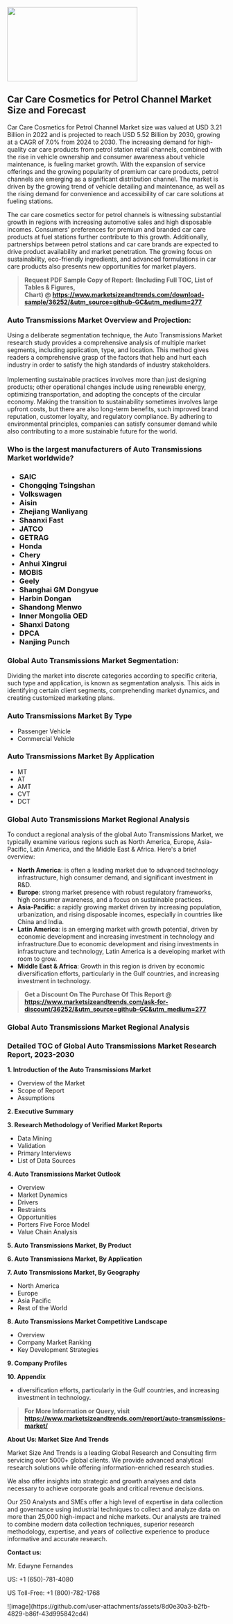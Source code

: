 <p><img class="alignnone size-medium wp-image-20088" src="https://ffe5etoiles.com/wp-content/uploads/2024/12/MST1-300x171.png" alt="" width="300" height="171" /></p><h2>Car Care Cosmetics for Petrol Channel Market Size and Forecast</h2><p>Car Care Cosmetics for Petrol Channel Market size was valued at USD 3.21 Billion in 2022 and is projected to reach USD 5.52 Billion by 2030, growing at a CAGR of 7.0% from 2024 to 2030. The increasing demand for high-quality car care products from petrol station retail channels, combined with the rise in vehicle ownership and consumer awareness about vehicle maintenance, is fueling market growth. With the expansion of service offerings and the growing popularity of premium car care products, petrol channels are emerging as a significant distribution channel. The market is driven by the growing trend of vehicle detailing and maintenance, as well as the rising demand for convenience and accessibility of car care solutions at fueling stations.</p><p>The car care cosmetics sector for petrol channels is witnessing substantial growth in regions with increasing automotive sales and high disposable incomes. Consumers' preferences for premium and branded car care products at fuel stations further contribute to this growth. Additionally, partnerships between petrol stations and car care brands are expected to drive product availability and market penetration. The growing focus on sustainability, eco-friendly ingredients, and advanced formulations in car care products also presents new opportunities for market players.</p></p><blockquote id="" class=""><strong>Request PDF Sample Copy of Report: (Including Full TOC, List of Tables &amp; Figures, Chart)&nbsp;@&nbsp;<strong><a href="https://www.marketsizeandtrends.com/download-sample/36252/&utm_source=github-GC&utm_medium=277" target="_blank">https://www.marketsizeandtrends.com/download-sample/36252/&utm_source=github-GC&utm_medium=277</a></strong></strong></blockquote><h3 id="" class="">Auto Transmissions Market&nbsp;Overview and Projection:</h3><p id="" class="">Using a deliberate segmentation technique, the Auto Transmissions Market research study provides a comprehensive analysis of multiple market segments, including application, type, and location. This method gives readers a comprehensive grasp of the factors that help and hurt each industry in order to satisfy the high standards of industry stakeholders. <br /> <br />Implementing sustainable practices involves more than just designing products; other operational changes include using renewable energy, optimizing transportation, and adopting the concepts of the circular economy. Making the transition to sustainability sometimes involves large upfront costs, but there are also long-term benefits, such improved brand reputation, customer loyalty, and regulatory compliance. By adhering to environmental principles, companies can satisfy consumer demand while also contributing to a more sustainable future for the world.</p><h3 id="" class="">Who is the largest manufacturers of&nbsp;Auto Transmissions Market worldwide?</h3><h3 class=""><p><ul><li>SAIC </li><li> Chongqing Tsingshan </li><li> Volkswagen </li><li> Aisin </li><li> Zhejiang Wanliyang </li><li> Shaanxi Fast </li><li> JATCO </li><li> GETRAG </li><li> Honda </li><li> Chery </li><li> Anhui Xingrui </li><li> MOBIS </li><li> Geely </li><li> Shanghai GM Dongyue </li><li> Harbin Dongan </li><li> Shandong Menwo </li><li> Inner Mongolia OED </li><li> Shanxi Datong </li><li> DPCA </li><li> Nanjing Punch</li></ul></p></h3><h3 id="" class="">Global&nbsp;Auto Transmissions Market Segmentation:</h3><p id="" class="">Dividing the market into discrete categories according to specific criteria, such type and application, is known as segmentation analysis. This aids in identifying certain client segments, comprehending market dynamics, and creating customized marketing plans.</p><h3 id="" class="">Auto Transmissions Market&nbsp;By Type</h3><p><p><ul><li>Passenger Vehicle </li><li> Commercial Vehicle</p></li></ul></p></p><h3 id="" class="">Auto Transmissions Market&nbsp;By Application</h3><p class=""><p><ul><li>MT </li><li> AT </li><li> AMT </li><li> CVT </li><li> DCT</li></ul></p></p><h3 id="" class="">Global Auto Transmissions Market Regional Analysis</h3><p id="" class="">To conduct a regional analysis of the global Auto Transmissions Market, we typically examine various regions such as North America, Europe, Asia-Pacific, Latin America, and the Middle East &amp; Africa. Here's a brief overview:</p><ul><li><strong>North America</strong>: is often a leading market due to advanced technology infrastructure, high consumer demand, and significant investment in R&amp;D.</li><li><strong>Europe</strong>: strong market presence with robust regulatory frameworks, high consumer awareness, and a focus on sustainable practices.</li><li><strong>Asia-Pacific</strong>: a rapidly growing market driven by increasing population, urbanization, and rising disposable incomes, especially in countries like China and India.</li><li><strong>Latin America</strong>: is an emerging market with growth potential, driven by economic development and increasing investment in technology and infrastructure.Due to economic development and rising investments in infrastructure and technology, Latin America is a developing market with room to grow.</li><li><strong>Middle East &amp; Africa</strong>: Growth in this region is driven by economic diversification efforts, particularly in the Gulf countries, and increasing investment in technology.</li></ul><blockquote id="" class=""><strong>Get a Discount On The Purchase Of This Report @ <strong><a href="https://www.marketsizeandtrends.com/ask-for-discount/36252/&utm_source=github-GC&utm_medium=277" target="_blank">https://www.marketsizeandtrends.com/ask-for-discount/36252/&utm_source=github-GC&utm_medium=277</a></strong></strong></blockquote><h3 id="" class="">Global Auto Transmissions Market Regional Analysis</h3><h3 id="" class="">Detailed TOC of Global Auto Transmissions Market Research Report, 2023-2030</h3><p id="" class=""><strong>1. Introduction of the Auto Transmissions Market</strong></p><ul><li>Overview of the Market</li><li>Scope of Report</li><li>Assumptions</li></ul><p id="" class=""><strong>2. Executive Summary</strong></p><p id="" class=""><strong>3. Research Methodology of Verified Market Reports</strong></p><ul><li>Data Mining</li><li>Validation</li><li>Primary Interviews</li><li>List of Data Sources</li></ul><p id="" class=""><strong>4. Auto Transmissions Market Outlook</strong></p><ul><li>Overview</li><li>Market Dynamics</li><li>Drivers</li><li>Restraints</li><li>Opportunities</li><li>Porters Five Force Model</li><li>Value Chain Analysis</li></ul><p id="" class=""><strong>5. Auto Transmissions Market, By Product</strong></p><p id="" class=""><strong>6. Auto Transmissions Market, By Application</strong></p><p id="" class=""><strong>7. Auto Transmissions Market, By Geography</strong></p><ul><li>North America</li><li>Europe</li><li>Asia Pacific</li><li>Rest of the World</li></ul><p id="" class=""><strong>8. Auto Transmissions Market Competitive Landscape</strong></p><ul><li>Overview</li><li>Company Market Ranking</li><li>Key Development Strategies</li></ul><p id="" class=""><strong>9. Company Profiles</strong></p><p id="" class=""><strong>10. Appendix</strong></p><ul><li>diversification efforts, particularly in the Gulf countries, and increasing investment in technology.</li></ul><blockquote id="" class=""><strong>For More Information or Query, visit <strong><strong><a href="https://www.marketsizeandtrends.com/report/auto-transmissions-market/" target="_blank">https://www.marketsizeandtrends.com/report/auto-transmissions-market/</a></strong></strong></strong></blockquote><p id="" class=""><strong>About Us: Market Size And Trends</strong></p><p id="" class="">Market Size And Trends is a leading Global Research and Consulting firm servicing over 5000+ global clients. We provide advanced analytical research solutions while offering information-enriched research studies.</p><p id="" class="">We also offer insights into strategic and growth analyses and data necessary to achieve corporate goals and critical revenue decisions.</p><p id="" class="">Our 250 Analysts and SMEs offer a high level of expertise in data collection and governance using industrial techniques to collect and analyze data on more than 25,000 high-impact and niche markets. Our analysts are trained to combine modern data collection techniques, superior research methodology, expertise, and years of collective experience to produce informative and accurate research.</p><p id="" class=""><strong>Contact us:</strong></p><p id="" class="">Mr. Edwyne Fernandes</p><p id="" class="">US: +1 (650)-781-4080</p><p id="" class="">US Toll-Free: +1 (800)-782-1768</p>
![image](https://github.com/user-attachments/assets/8d0e30a3-b2fb-4829-b86f-43d995842cd4)

